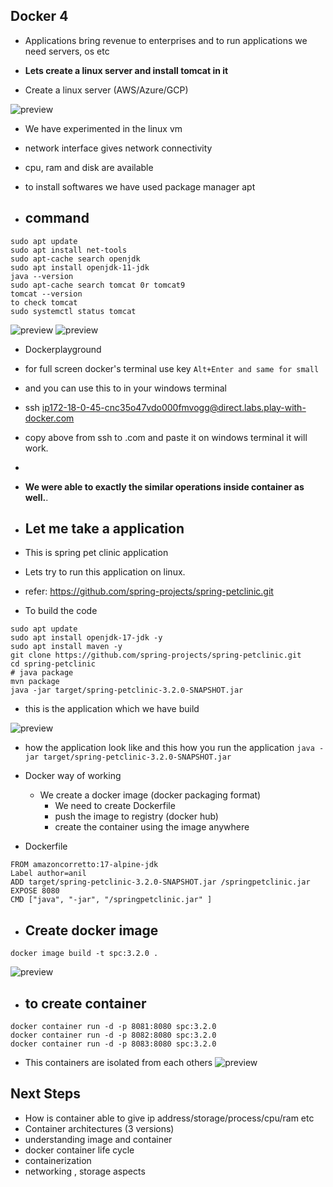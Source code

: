 ## Docker 4

* Applications bring revenue to enterprises and to run applications we need servers, os etc

* __Lets create a linux server and install tomcat in it__

* Create a linux server (AWS/Azure/GCP)

![preview](images/26.png)

* We have experimented in the linux vm
* network interface gives network connectivity
* cpu, ram and disk are available
* to install softwares we have used package manager apt

* ## command

```
sudo apt update
sudo apt install net-tools 
sudo apt-cache search openjdk
sudo apt install openjdk-11-jdk 
java --version
sudo apt-cache search tomcat 0r tomcat9
tomcat --version
to check tomcat 
sudo systemctl status tomcat 

``` 
![preview](images/28.png)
![preview](images/29.png)

* Dockerplayground 
* for full screen docker's terminal use key `Alt+Enter and same for small`
* and you can use this to in your windows terminal 
* ssh ip172-18-0-45-cnc35o47vdo000fmvogg@direct.labs.play-with-docker.com
* copy above  from ssh to .com and paste it on windows terminal it will work.
* 

* __We were able to exactly the similar operations inside container as well.__.

*  ## Let me take a application

* This is spring pet clinic application
* Lets try to run this application on linux. 
* refer: https://github.com/spring-projects/spring-petclinic.git
* To build the code

```
sudo apt update
sudo apt install openjdk-17-jdk -y
sudo apt install maven -y 
git clone https://github.com/spring-projects/spring-petclinic.git
cd spring-petclinic
# java package 
mvn package 
java -jar target/spring-petclinic-3.2.0-SNAPSHOT.jar

```

* this is the application which we have build 

![preview](images/31.png)

* how the application look like and this how you run the application `java -jar target/spring-petclinic-3.2.0-SNAPSHOT.jar`

* Docker way of working
    * We create a docker image (docker packaging format)
        * We need to create Dockerfile
        * push the image to registry (docker hub)
        * create the container using the image anywhere

* Dockerfile

```
FROM amazoncorretto:17-alpine-jdk
Label author=anil
ADD target/spring-petclinic-3.2.0-SNAPSHOT.jar /springpetclinic.jar
EXPOSE 8080
CMD ["java", "-jar", "/springpetclinic.jar" ]

```   

* ## Create docker image

`docker image build -t spc:3.2.0 .`

![preview](images/33.png)

* ## to create container

```
docker container run -d -p 8081:8080 spc:3.2.0
docker container run -d -p 8082:8080 spc:3.2.0
docker container run -d -p 8083:8080 spc:3.2.0

```
* This containers are isolated from each others
![preview](images/32.png)

## Next Steps

* How is container able to give ip address/storage/process/cpu/ram etc
* Container architectures (3 versions)
* understanding image and container
* docker container life cycle
* containerization
* networking , storage aspects
  

##


